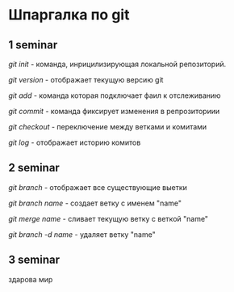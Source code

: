# Шпаргалка по git

## 1 seminar

*git init* - команда, инрицилизирующая локальной репозиторий.

*git version* - отображает текущую версию git

*git add* - команда которая подключает фаил к отслеживанию

*git commit* - команда фиксирует изменения в репрозиториии 

*git checkout* - переключение между ветками и комитами

*git log* - отображает историю комитов

## 2 seminar

*git branch* - отображает все существующие выетки

*git branch name* - создает ветку с именем "name"

*git merge name* - сливает текущую ветку с веткой "name"

*git branch -d name* - удаляет ветку "name"

## 3 seminar

здарова мир